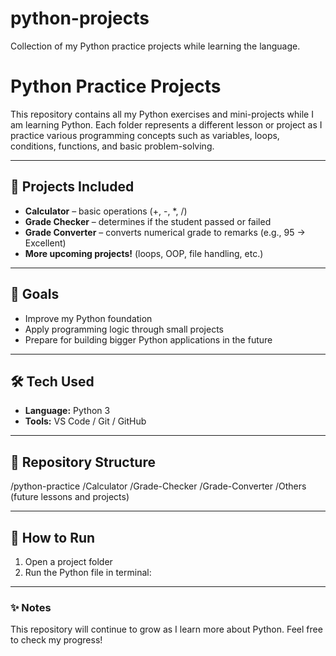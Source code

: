 # python-projects
Collection of my Python practice projects while learning the language.
# Python Practice Projects

This repository contains all my Python exercises and mini-projects while I am learning Python. Each folder represents a different lesson or project as I practice various programming concepts such as variables, loops, conditions, functions, and basic problem-solving.

---

## 📌 Projects Included
- **Calculator** – basic operations (+, -, *, /)
- **Grade Checker** – determines if the student passed or failed
- **Grade Converter** – converts numerical grade to remarks (e.g., 95 → Excellent)
- **More upcoming projects!** (loops, OOP, file handling, etc.)

---

## 🧠 Goals
- Improve my Python foundation
- Apply programming logic through small projects
- Prepare for building bigger Python applications in the future

---

## 🛠️ Tech Used
- **Language:** Python 3
- **Tools:** VS Code / Git / GitHub

---

## 📂 Repository Structure
/python-practice
/Calculator
/Grade-Checker
/Grade-Converter
/Others (future lessons and projects)

---

## 🚀 How to Run
1. Open a project folder
2. Run the Python file in terminal:

---

### ✨ Notes
This repository will continue to grow as I learn more about Python. Feel free to check my progress!

